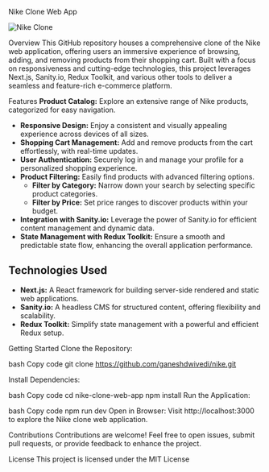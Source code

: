 Nike Clone Web App

![Nike Clone](https://nike-git-master-ganeshdwivedi.vercel.app/)

Overview
This GitHub repository houses a comprehensive clone of the Nike web application, offering users an immersive experience of browsing, adding, and removing products from their shopping cart. Built with a focus on responsiveness and cutting-edge technologies, this project leverages Next.js, Sanity.io, Redux Toolkit, and various other tools to deliver a seamless and feature-rich e-commerce platform.

Features
**Product Catalog:** Explore an extensive range of Nike products, categorized for easy navigation.
- **Responsive Design:** Enjoy a consistent and visually appealing experience across devices of all sizes.
- **Shopping Cart Management:** Add and remove products from the cart effortlessly, with real-time updates.
- **User Authentication:** Securely log in and manage your profile for a personalized shopping experience.
- **Product Filtering:** Easily find products with advanced filtering options.
  - **Filter by Category:** Narrow down your search by selecting specific product categories.
  - **Filter by Price:** Set price ranges to discover products within your budget.
- **Integration with Sanity.io:** Leverage the power of Sanity.io for efficient content management and dynamic data.
- **State Management with Redux Toolkit:** Ensure a smooth and predictable state flow, enhancing the overall application performance.


## Technologies Used

- **Next.js:** A React framework for building server-side rendered and static web applications.
- **Sanity.io:** A headless CMS for structured content, offering flexibility and scalability.
- **Redux Toolkit:** Simplify state management with a powerful and efficient Redux setup.

Getting Started
Clone the Repository:

bash
Copy code
git clone https://github.com/ganeshdwivedi/nike.git

Install Dependencies:

bash
Copy code
cd nike-clone-web-app
npm install
Run the Application:

bash
Copy code
npm run dev
Open in Browser:
Visit http://localhost:3000 to explore the Nike clone web application.

Contributions
Contributions are welcome! Feel free to open issues, submit pull requests, or provide feedback to enhance the project.

License
This project is licensed under the MIT License
